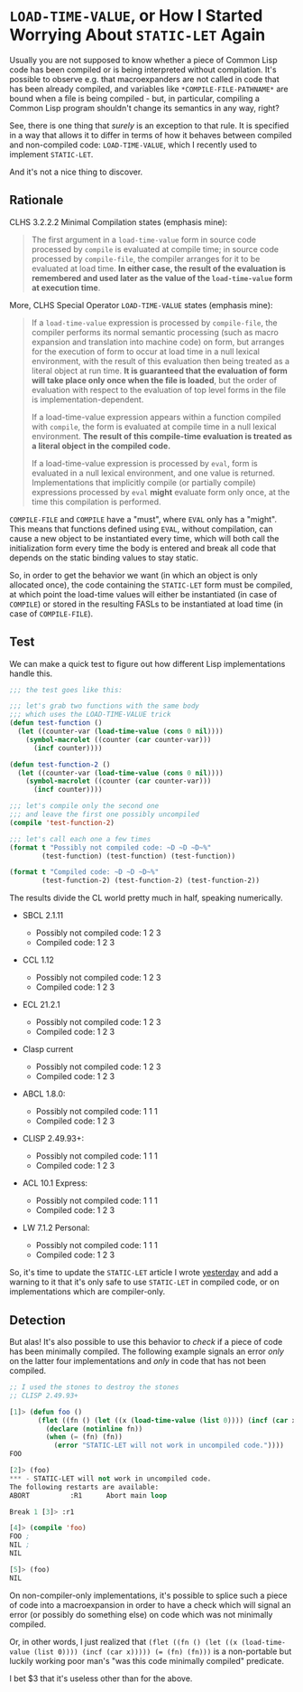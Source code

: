 # `LOAD-TIME-VALUE`, or How I Started Worrying About `STATIC-LET` Again

Usually you are not supposed to know whether a piece of Common Lisp code has been compiled or is being interpreted without compilation. It's possible to observe e.g. that macroexpanders are not called in code that has been already compiled, and variables like `*COMPILE-FILE-PATHNAME*` are bound when a file is being compiled - but, in particular, compiling a Common Lisp program shouldn't change its semantics in any way, right?

See, there is one thing that *surely* is an exception to that rule. It is specified in a way that allows it to differ in terms of how it behaves between compiled and non-compiled code: `LOAD-TIME-VALUE`, which I recently used to implement `STATIC-LET`.

And it's not a nice thing to discover.

## Rationale

CLHS 3.2.2.2 Minimal Compilation states (emphasis mine):

> The first argument in a `load-time-value` form in source code processed by `compile` is evaluated at compile time; in source code processed by `compile-file`, the compiler arranges for it to be evaluated at load time. **In either case, the result of the evaluation is remembered and used later as the value of the `load-time-value` form at execution time**.

More, CLHS Special Operator `LOAD-TIME-VALUE` states (emphasis mine):

>  If a `load-time-value` expression is processed by `compile-file`, the compiler performs its normal semantic processing (such as macro expansion and translation into machine code) on form, but arranges for the execution of form to occur at load time in a null lexical environment, with the result of this evaluation then being treated as a literal object at run time. **It is guaranteed that the evaluation of form will take place only once when the file is loaded**, but the order of evaluation with respect to the evaluation of top level forms in the file is implementation-dependent.
>
> If a load-time-value expression appears within a function compiled with `compile`, the form is evaluated at compile time in a null lexical environment. **The result of this compile-time evaluation is treated as a literal object in the compiled code.** 
>
> If a load-time-value expression is processed by `eval`, form is evaluated in a null lexical environment, and one value is returned. Implementations that implicitly compile (or partially compile) expressions processed by `eval` **might** evaluate form only once, at the time this compilation is performed.

`COMPILE-FILE` and `COMPILE` have a "must", where `EVAL` only has a "might". This means that functions defined using `EVAL`, without compilation, can cause a new object to be instantiated every time, which will both call the initialization form every time the body is entered and break all code that depends on the static binding values to stay static.

So, in order to get the behavior we want (in which an object is only allocated once), the code containing the `STATIC-LET` form must be compiled, at which point the load-time values will either be instantiated (in case of `COMPILE`) or stored in the resulting FASLs to be instantiated at load time (in case of `COMPILE-FILE`).

## Test

We can make a quick test to figure out how different Lisp implementations handle this.

```lisp
;;; the test goes like this:

;;; let's grab two functions with the same body
;;; which uses the LOAD-TIME-VALUE trick
(defun test-function ()
  (let ((counter-var (load-time-value (cons 0 nil))))
    (symbol-macrolet ((counter (car counter-var)))
      (incf counter))))

(defun test-function-2 ()
  (let ((counter-var (load-time-value (cons 0 nil))))
    (symbol-macrolet ((counter (car counter-var)))
      (incf counter))))

;;; let's compile only the second one
;;; and leave the first one possibly uncompiled
(compile 'test-function-2)

;;; let's call each one a few times
(format t "Possibly not compiled code: ~D ~D ~D~%"
        (test-function) (test-function) (test-function))

(format t "Compiled code: ~D ~D ~D~%"
        (test-function-2) (test-function-2) (test-function-2))
```

The results divide the CL world pretty much in half, speaking numerically.

* SBCL 2.1.11
  * Possibly not compiled code: 1 2 3
  * Compiled code: 1 2 3
* CCL 1.12
  * Possibly not compiled code: 1 2 3
  * Compiled code: 1 2 3
* ECL 21.2.1
  * Possibly not compiled code: 1 2 3
  * Compiled code: 1 2 3
* Clasp current
  * Possibly not compiled code: 1 2 3
  * Compiled code: 1 2 3

* ABCL 1.8.0:
  * Possibly not compiled code: 1 1 1
  * Compiled code: 1 2 3
* CLISP 2.49.93+:
  * Possibly not compiled code: 1 1 1
  * Compiled code: 1 2 3
* ACL 10.1 Express:
  * Possibly not compiled code: 1 1 1
  * Compiled code: 1 2 3
* LW 7.1.2 Personal:
  * Possibly not compiled code: 1 1 1
  * Compiled code: 1 2 3

So, it's time to update the `STATIC-LET` article I wrote [yesterday](https://github.com/phoe/articles/blob/main/2022-01-29-static-let/README.md) and add a warning to it that it's only safe to use `STATIC-LET` in compiled code, or on implementations which are compiler-only.

## Detection

But alas! It's also possible to use this behavior to *check* if a piece of code has been minimally compiled. The following example signals an error *only* on the latter four implementations and *only* in code that has not been compiled.

```lisp
;; I used the stones to destroy the stones
;; CLISP 2.49.93+

[1]> (defun foo ()
       (flet ((fn () (let ((x (load-time-value (list 0)))) (incf (car x)))))
         (declare (notinline fn))
         (when (= (fn) (fn))
           (error "STATIC-LET will not work in uncompiled code."))))
FOO

[2]> (foo)
*** - STATIC-LET will not work in uncompiled code.
The following restarts are available:
ABORT          :R1      Abort main loop

Break 1 [3]> :r1

[4]> (compile 'foo)
FOO ;
NIL ;
NIL

[5]> (foo)
NIL
```

On non-compiler-only implementations, it's possible to splice such a piece of code into a macroexpansion in order to have a check which will signal an error (or possibly do something else) on code which was not minimally compiled.

Or, in other words, I just realized that `(flet ((fn () (let ((x (load-time-value (list 0)))) (incf (car x))))) (= (fn) (fn)))` is a non-portable but luckily working poor man's "was this code minimally compiled" predicate.

I bet $3 that it's useless other than for the above.
